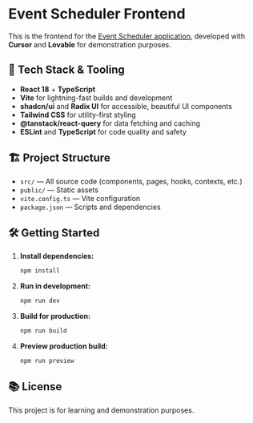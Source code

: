 # Event Scheduler Frontend

This is the frontend for the [Event Scheduler application](https://github.com/guramrekh/event-scheduler), developed with **Cursor** and **Lovable** for demonstration purposes.


## 🚀 Tech Stack & Tooling

- **React 18** + **TypeScript**
- **Vite** for lightning-fast builds and development
- **shadcn/ui** and **Radix UI** for accessible, beautiful UI components
- **Tailwind CSS** for utility-first styling
- **@tanstack/react-query** for data fetching and caching
- **ESLint** and **TypeScript** for code quality and safety


## 🏗️ Project Structure

- `src/` — All source code (components, pages, hooks, contexts, etc.)
- `public/` — Static assets
- `vite.config.ts` — Vite configuration
- `package.json` — Scripts and dependencies


## 🛠️ Getting Started

1. **Install dependencies:**
   ```bash
   npm install
   ```
2. **Run in development:**
   ```bash
   npm run dev
   ```
3. **Build for production:**
   ```bash
   npm run build
   ```
4. **Preview production build:**
   ```bash
   npm run preview
   ```


## 📚 License

This project is for learning and demonstration purposes. 